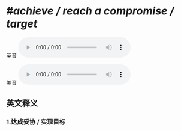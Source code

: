 # ***\#achieve / reach a compromise / target*** 
英音
<audio src="./media/achieve  reach a compromise  target1_AAC.aac" controls="controls"></audio>

美音
<audio src="./media/achieve  reach a compromise  target2_AAC.aac" controls="controls"></audio>



  

英文释义
---
### 1.**达成妥协 / 实现目标**  



